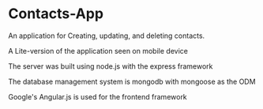 # Contacts-App
An application for Creating, updating, and deleting contacts.

A Lite-version of the application seen on mobile device

The server was built using node.js with the express framework

The database management system is mongodb with mongoose as the ODM

Google's Angular.js is used for the frontend framework